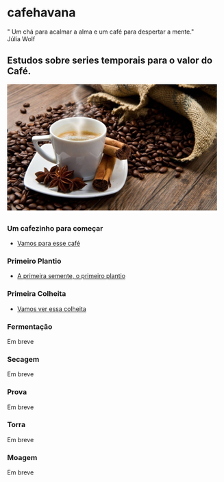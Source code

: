 # cafehavana
" Um chá para acalmar a alma e um café para despertar a mente."
<br> Júlia Wolf

## Estudos sobre series temporais para o valor do Café.
<img src="img/cafe.png" style="height: 300px;"/>

### Um cafezinho para começar <br />   
<ul><li><a href='src/analise_inicial.ipynb'>
   Vamos para esse café</a>
   </li>
 </ul>

### Primeiro Plantio <br />   
<ul><li><a href='src/preparacao.ipynb'> 
   A primeira semente, o primeiro plantio</a>
   </li>
 </ul>
 
 ### Primeira Colheita <br />   
<ul><li><a href='src/cafe_java.ipynb'> 
   Vamos ver essa colheita</a>
   </li>
 </ul>

### Fermentação <br />   
Em breve
### Secagem <br />   
Em breve
### Prova <br />   
Em breve
### Torra <br />   
Em breve
### Moagem <br />   
Em breve

